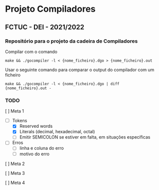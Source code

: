 # Projeto Compiladores
## FCTUC - DEI - 2021/2022

### Repositório para o projeto da cadeira de Compiladores

Compilar com o comando
```
make && ./gocompiler -l < {nome_ficheiro}.dgo > {nome_ficheiro}.out
```
Usar o seguinte comando para comparar o output do compilador com um ficheiro
```
make && ./gocompiler -l < {nome_ficheiro}.dgo | diff {nome_ficheiro}.out - 

```

### TODO

[ ] Meta 1
- [ ] Tokens
    - [x] Reserved words
    - [x] Literals (decimal, hexadecimal, octal)
    - [ ] Emitir SEMICOLON se estiver em falta, em situações específicas
- [ ] Erros
    - [ ] linha e coluna do erro
    - [ ] motivo do erro

[ ] Meta 2

[ ] Meta 3

[ ] Meta 4


